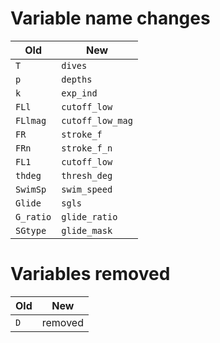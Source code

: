 
# Variable name changes

| Old       | New              |
|-----------|------------------|
| `T`       | `dives`          |
| `p`       | `depths`         |
| `k`       | `exp_ind`        |
| `FLl`     | `cutoff_low`     |
| `FLlmag`  | `cutoff_low_mag` |
| `FR`      | `stroke_f`       |
| `FRn`     | `stroke_f_n`     |
| `FL1`     | `cutoff_low`     |
| `thdeg`   | `thresh_deg`     |
| `SwimSp`  | `swim_speed`     |
| `Glide`   | `sgls`           |
| `G_ratio` | `glide_ratio`    |
| `SGtype`  | `glide_mask`     |


# Variables removed

| Old       | New              |
|-----------|------------------|
| `D`       | removed          |
